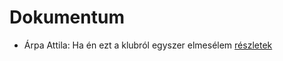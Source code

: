 # Dokumentum

- Árpa Attila: Ha én ezt a klubról egyszer elmesélem [részletek](_details/%C3%81rpa%20Attila.md#id_517)